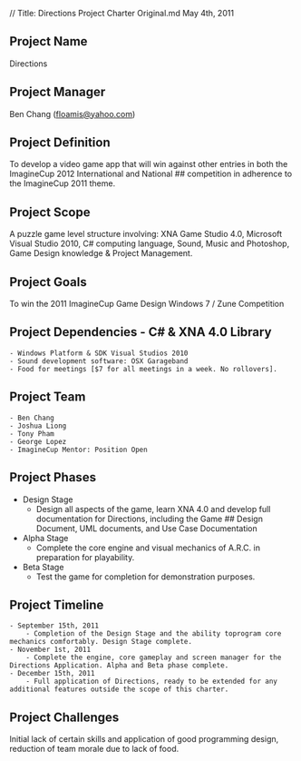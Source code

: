 // Title: Directions Project Charter Original.md
﻿May 4th, 2011

## Project Name 
Directions

## Project Manager  
Ben Chang (floamis@yahoo.com)

## Project Definition 
To develop a video game app that will win against other entries in both the ImagineCup 2012 International and National ## competition in adherence to the ImagineCup 2011 theme.

## Project Scope  
A puzzle game level structure involving: XNA Game Studio 4.0, Microsoft Visual Studio 2010, C# computing language, Sound, Music and Photoshop, Game Design knowledge & Project Management.

## Project Goals
To win the 2011 ImagineCup Game Design Windows 7 / Zune Competition

## Project Dependencies  - C# & XNA 4.0 Library
	- Windows Platform & SDK Visual Studios 2010
	- Sound development software: OSX Garageband
	- Food for meetings [$7 for all meetings in a week. No rollovers].

## Project Team 
	- Ben Chang  
	- Joshua Liong  
	- Tony Pham  
	- George Lopez
	- ImagineCup Mentor: Position Open

## Project Phases
  - Design Stage 
 	- Design all aspects of the game, learn XNA 4.0 and develop full documentation for Directions, including the Game ## Design Document, UML documents, and Use Case Documentation
- Alpha Stage 
	- Complete the core engine and visual mechanics of A.R.C. in preparation for playability.
- Beta Stage 
	- Test the game for completion for demonstration purposes.

## Project Timeline  
	- September 15th, 2011
		- Completion of the Design Stage and the ability toprogram core mechanics comfortably. Design Stage complete.
	- November 1st, 2011
		- Complete the engine, core gameplay and screen manager for the Directions Application. Alpha and Beta phase complete.
	- December 15th, 2011
		- Full application of Directions, ready to be extended for any additional features outside the scope of this charter.

## Project Challenges  
Initial lack of certain skills and application of good programming design, reduction of team morale due to lack of food.